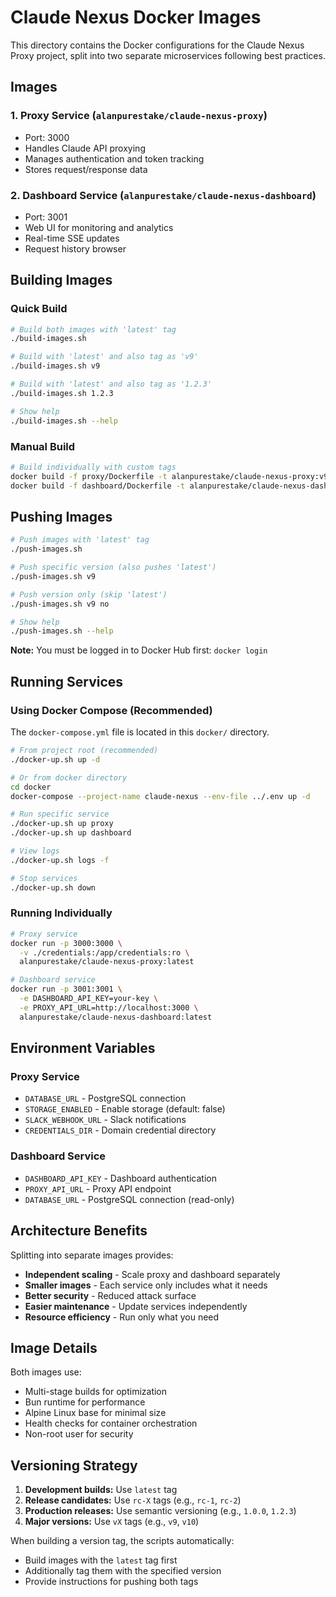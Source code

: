 # Claude Nexus Docker Images

This directory contains the Docker configurations for the Claude Nexus Proxy project, split into two separate microservices following best practices.

## Images

### 1. Proxy Service (`alanpurestake/claude-nexus-proxy`)

- Port: 3000
- Handles Claude API proxying
- Manages authentication and token tracking
- Stores request/response data

### 2. Dashboard Service (`alanpurestake/claude-nexus-dashboard`)

- Port: 3001
- Web UI for monitoring and analytics
- Real-time SSE updates
- Request history browser

## Building Images

### Quick Build

```bash
# Build both images with 'latest' tag
./build-images.sh

# Build with 'latest' and also tag as 'v9'
./build-images.sh v9

# Build with 'latest' and also tag as '1.2.3'
./build-images.sh 1.2.3

# Show help
./build-images.sh --help
```

### Manual Build

```bash
# Build individually with custom tags
docker build -f proxy/Dockerfile -t alanpurestake/claude-nexus-proxy:v9 ..
docker build -f dashboard/Dockerfile -t alanpurestake/claude-nexus-dashboard:v9 ..
```

## Pushing Images

```bash
# Push images with 'latest' tag
./push-images.sh

# Push specific version (also pushes 'latest')
./push-images.sh v9

# Push version only (skip 'latest')
./push-images.sh v9 no

# Show help
./push-images.sh --help
```

**Note:** You must be logged in to Docker Hub first: `docker login`

## Running Services

### Using Docker Compose (Recommended)

The `docker-compose.yml` file is located in this `docker/` directory.

```bash
# From project root (recommended)
./docker-up.sh up -d

# Or from docker directory
cd docker
docker-compose --project-name claude-nexus --env-file ../.env up -d

# Run specific service
./docker-up.sh up proxy
./docker-up.sh up dashboard

# View logs
./docker-up.sh logs -f

# Stop services
./docker-up.sh down
```

### Running Individually

```bash
# Proxy service
docker run -p 3000:3000 \
  -v ./credentials:/app/credentials:ro \
  alanpurestake/claude-nexus-proxy:latest

# Dashboard service
docker run -p 3001:3001 \
  -e DASHBOARD_API_KEY=your-key \
  -e PROXY_API_URL=http://localhost:3000 \
  alanpurestake/claude-nexus-dashboard:latest
```

## Environment Variables

### Proxy Service

- `DATABASE_URL` - PostgreSQL connection
- `STORAGE_ENABLED` - Enable storage (default: false)
- `SLACK_WEBHOOK_URL` - Slack notifications
- `CREDENTIALS_DIR` - Domain credential directory

### Dashboard Service

- `DASHBOARD_API_KEY` - Dashboard authentication
- `PROXY_API_URL` - Proxy API endpoint
- `DATABASE_URL` - PostgreSQL connection (read-only)

## Architecture Benefits

Splitting into separate images provides:

- **Independent scaling** - Scale proxy and dashboard separately
- **Smaller images** - Each service only includes what it needs
- **Better security** - Reduced attack surface
- **Easier maintenance** - Update services independently
- **Resource efficiency** - Run only what you need

## Image Details

Both images use:

- Multi-stage builds for optimization
- Bun runtime for performance
- Alpine Linux base for minimal size
- Health checks for container orchestration
- Non-root user for security

## Versioning Strategy

1. **Development builds:** Use `latest` tag
2. **Release candidates:** Use `rc-X` tags (e.g., `rc-1`, `rc-2`)
3. **Production releases:** Use semantic versioning (e.g., `1.0.0`, `1.2.3`)
4. **Major versions:** Use `vX` tags (e.g., `v9`, `v10`)

When building a version tag, the scripts automatically:

- Build images with the `latest` tag first
- Additionally tag them with the specified version
- Provide instructions for pushing both tags
